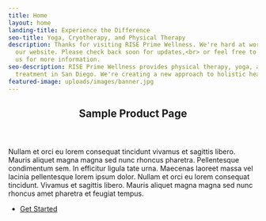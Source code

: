 ```yaml
---
title: Home
layout: home
landing-title: Experience the Difference
seo-title: Yoga, Cryotherapy, and Physical Therapy
description: Thanks for visiting RISE Prime Wellness. We're hard at work <br> building
  our website. Please check back soon for updates,<br> or feel free to reach out to
  us for more information.
seo-description: RISE Prime Wellness provides physical therapy, yoga, and cryotherapy
  treatment in San Diego. We're creating a new approach to holistic health and wellness.
featured-image: uploads/images/banner.jpg
---
```


<!-- Two -->
<section id="two">
	<div class="inner">
		<header class="major">
			<h2>Sample Product Page</h2>
		</header>
		<p>Nullam et orci eu lorem consequat tincidunt vivamus et sagittis libero. Mauris aliquet magna magna sed nunc rhoncus pharetra. Pellentesque condimentum sem. In efficitur ligula tate urna. Maecenas laoreet massa vel lacinia pellentesque lorem ipsum dolor. Nullam et orci eu lorem consequat tincidunt. Vivamus et sagittis libero. Mauris aliquet magna magna sed nunc rhoncus amet pharetra et feugiat tempus.</p>
		<ul class="actions">
			<li><a href="products/sample-product" class="button next">Get Started</a></li>
		</ul>
	</div>
</section>
